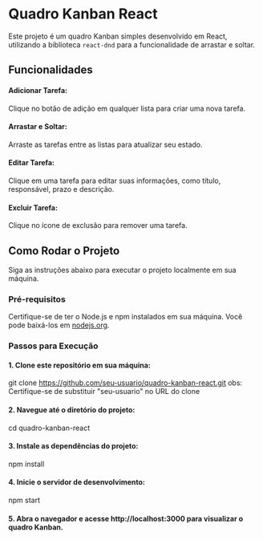 # Quadro Kanban React

Este projeto é um quadro Kanban simples desenvolvido em React, utilizando a biblioteca `react-dnd` para a funcionalidade de arrastar e soltar.

## Funcionalidades

#### Adicionar Tarefa: 
Clique no botão de adição em qualquer lista para criar uma nova tarefa.
#### Arrastar e Soltar: 
Arraste as tarefas entre as listas para atualizar seu estado.
#### Editar Tarefa: 
Clique em uma tarefa para editar suas informações, como título, responsável, prazo e descrição.
#### Excluir Tarefa: 
Clique no ícone de exclusão para remover uma tarefa.

## Como Rodar o Projeto

Siga as instruções abaixo para executar o projeto localmente em sua máquina.

### Pré-requisitos

Certifique-se de ter o Node.js e npm instalados em sua máquina. Você pode baixá-los em [nodejs.org](https://nodejs.org/).

### Passos para Execução

#### 1. Clone este repositório em sua máquina:
   
git clone https://github.com/seu-usuario/quadro-kanban-react.git
obs: Certifique-se de substituir "seu-usuario" no URL do clone

#### 2. Navegue até o diretório do projeto:

cd quadro-kanban-react

#### 3. Instale as dependências do projeto:

npm install

#### 4. Inicie o servidor de desenvolvimento:

npm start

#### 5. Abra o navegador e acesse http://localhost:3000 para visualizar o quadro Kanban.
